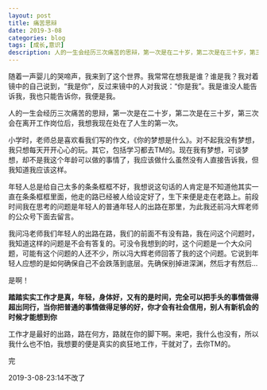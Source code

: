 ```yaml
---
layout: post
title: 痛苦思辩
date: 2019-3-08
categories: blog
tags: [成长,意识]
description: 人的一生会经历三次痛苦的思辩，第一次是在二十岁，第二次是在三十岁，第三次会在离开工作岗位后，我想我现在处在了人生的第一次。
---
```


随着一声婴儿的哭啼声，我来到了这个世界。我常常在想我是谁？谁是我？我对着镜中的自己说到，“我是你”，反过来镜中的人对我说：“你是我”。我是谁没人能告诉我，我也只能告诉你，我便是我。

人的一生会经历三次痛苦的思辩，第一次是在二十岁，第二次是在三十岁，第三次会在离开工作岗位后，我想我现在处在了人生的第一次。

小学时，老师总是喜欢看我们写的作文，《你的梦想是什么》。对不起我没有梦想，我只想每天开开心心的玩。其它，包括学习都去TM的。现在我有梦想，可谈梦想，却不是我这个年龄可以做的事情了，我应该做什么虽然没有人直接告诉我，但我知道我应该这样。

年轻人总是给自己太多的条条框框不好，我想说这句话的人肯定是不知道他其实一直在条条框框里面，他走的路已经被人给设定好了，生下来便是走在老路上。前段时间我在思考的问题是年轻人的普通年轻人的出路在那里，为此我还前冯大辉老师的公众号下面去留言。

我问冯老师我们年轻人的出路在路，我们的前面不有没有路，我在问这个问题时，我知道这样的问题是不会有答复的。可没令我想到的时，这个问题是一个大众问题，可能有这个问题的人还不少，所以冯大辉老师回答了我的这个问题。它说到年轻人应想的是如何确保自己不会跌落到底层。先确保别掉进深渊，然后才有然后...

是啊！

**踏踏实实工作才是真，年轻，身体好，又有的是时间，完全可以把手头的事情做得超出同行，当你把普通的事情做得足够的好，你才会有社会信用，别人有新机会的时候才能想到你**

工作才是最好的出路，路在何方，路就在你的脚下啊。来吧，我什么也没有，所以我什么也不怕，我想要的便是真实的疯狂地工作，干就对了，去你TM的。

完

2019-3-08-23:14不改了


